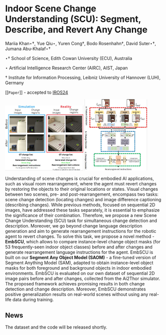 # Indoor Scene Change Understanding (SCU): Segment, Describe, and Revert Any Change 
<p>Mariia Khan⋆†, Yue Qiu⋆, Yuren Cong†, Bodo Rosenhahn†, David Suter⋆†, Jumana Abu-Khalaf⋆†</p>


<p>⋆† School of Science, Edith Cowan University (ECU), Australia</p>

<p>⋆ Artificial Intelligence Research Center (AIRC), AIST, Japan</p>

<p>† Institute for Information Processing, Leibniz University of Hannover (LUH), Germany</p>

[[`Paper`]] - accepted to [IROS24](https://www.iros2024-abudhabi.org/)

<p float="left">
  <img src="main2.JPG?raw=true" width="50%" />
  <img src="pipeline2.JPG?raw=true" width="40%" /> 
</p>

Understanding of scene changes is crucial for embodied AI applications, such as visual room rearrangement, where the agent must revert changes by restoring the objects to their original locations or states. Visual changes between two scenes, pre- and post-rearrangement, encompass two tasks: scene change detection (locating changes) and image difference captioning (describing changes). While previous methods, focused on sequential 2D images, have addressed these tasks separately, it is essential to emphasize the significance of their combination. Therefore, we propose a new Scene Change Understanding (SCU) task for simultaneous change detection and description. Moreover, we go beyond change language description generation and aim to generate rearrangement instructions for the robotic agent to revert changes. To solve this task, we propose a novel method - **EmbSCU**, which allows to compare instance-level change object masks (for 53 frequently-seen indoor object classes) before and after changes and generate rearrangement language instructions for the agent. EmbSCU is built on our **Segment Any Object Model (SAOM)** - a fine-tuned version of Segment Anything Model (SAM), adapted to obtain instance-level object masks for both foreground and background objects in indoor embodied environments. EmbSCU is evaluated on our own dataset of sequential 2D image pairs before and after changes, collected from the Ai2Thor simulator. The proposed framework achieves promising results in both change detection and change description. Moreover, EmbSCU demonstrates positive generalization results on real-world scenes without using any real-life data during training.

## News
The dataset and the code will be released shortly.

